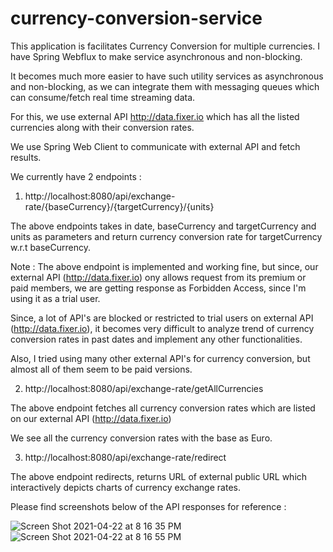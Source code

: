 # currency-conversion-service

This application is facilitates Currency Conversion for multiple currencies. I have Spring Webflux to make service asynchronous and non-blocking.

It becomes much more easier to have such utility services as asynchronous and non-blocking, as we can integrate them with messaging queues which can consume/fetch
real time streaming data.

For this, we use external API http://data.fixer.io which has all the listed currencies along with their conversion rates.

We use Spring Web Client to communicate with external API and fetch results.

We currently have 2 endpoints :

1) http://localhost:8080/api/exchange-rate/{baseCurrency}/{targetCurrency}/{units}

The above endpoints takes in date, baseCurrency and targetCurrency and units as parameters and return currency conversion rate 
for targetCurrency w.r.t baseCurrency.

Note : The above endpoint is implemented and working fine, but since, our external API (http://data.fixer.io)
ony allows request from its premium or paid members, we are getting response as Forbidden Access, since I'm using it as a trial user.

Since, a lot of API's are blocked or restricted to trial users on external API (http://data.fixer.io), it becomes 
very difficult to analyze trend of currency conversion rates in past dates and implement any other functionalities.

Also, I tried using many other external API's for currency conversion, but almost all of them seem to be paid versions.


2) http://localhost:8080/api/exchange-rate/getAllCurrencies

The above endpoint fetches all currency conversion rates which are listed on our external API (http://data.fixer.io)

We see all the currency conversion rates with the base as Euro.

3) http://localhost:8080/api/exchange-rate/redirect

The above endpoint redirects, returns URL of external public URL which interactively depicts charts of currency exchange rates.



Please find screenshots below of the API responses for reference :


![Screen Shot 2021-04-22 at 8 16 35 PM](https://user-images.githubusercontent.com/30754286/115748420-c71d6d00-a3b3-11eb-9e6a-a8db9f9a45ec.png)
![Screen Shot 2021-04-22 at 8 16 55 PM](https://user-images.githubusercontent.com/30754286/115748444-cc7ab780-a3b3-11eb-9d6e-8882d567a9a6.png)

